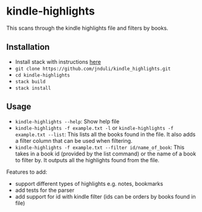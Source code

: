 # kindle-highlights

This scans through the kindle highlights file and filters by books.

## Installation
- Install stack with instructions
  [here](https://docs.haskellstack.org/en/stable/install_and_upgrade/)
- `git clone https://github.com/jnduli/kindle_highlights.git`
- `cd kindle-highlights`
- `stack build`
- `stack install`

## Usage
- `kindle-highlights --help`: Show help file
- `kindle-highlights -f example.txt -l` or `kindle-highlights -f example.txt --list`: This lists all the books found in the file. It also adds a filter column that can be used when filtering. 
- `kindle-highlights -f example.txt --filter id/name_of_book`: This
  takes in a book id (provided by the list command) or the name of a
  book to filter by. It outputs all the highlights found from the file.

Features to add:
- support different types of highlights e.g. notes, bookmarks
- add tests for the parser
- add support for id with kindle filter (ids can be orders by books
  found in file)
